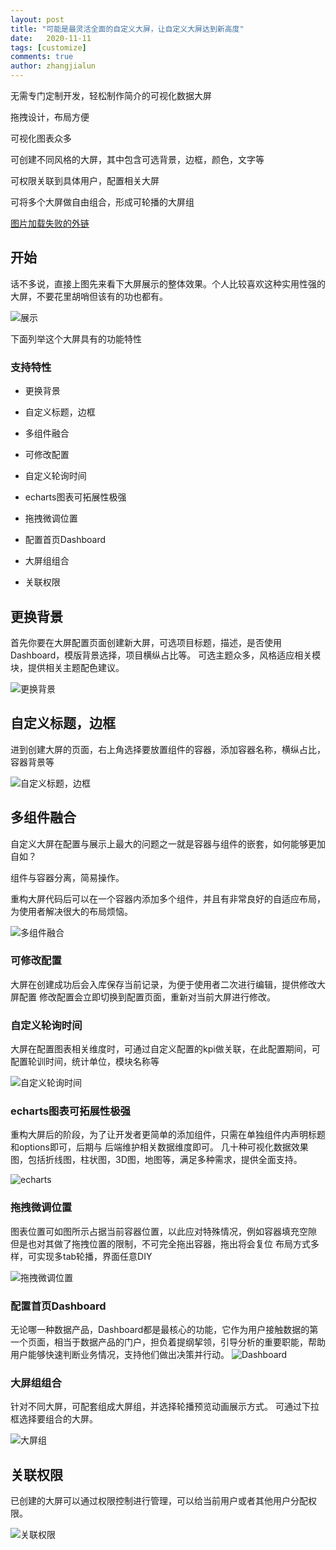 ```yaml
---
layout: post
title: "可能是最灵活全面的自定义大屏，让自定义大屏达到新高度"
date:   2020-11-11
tags: [customize]
comments: true
author: zhangjialun
---
```

无需专门定制开发，轻松制作简介的可视化数据大屏

拖拽设计，布局方便

可视化图表众多

可创建不同风格的大屏，其中包含可选背景，边框，颜色，文字等

可权限关联到具体用户，配置相关大屏

可将多个大屏做自由组合，形成可轮播的大屏组

<!-- more -->
[图片加载失败的外链](https://www.jianshu.com/p/a775dc9f03a9)
## 开始

话不多说，直接上图先来看下大屏展示的整体效果。个人比较喜欢这种实用性强的大屏，不要花里胡哨但该有的功也都有。

![展示](https://zhangjialun555.github.io/images/big_screen/6.29.38.png)

下面列举这个大屏具有的功能特性

### 支持特性

- 更换背景

- 自定义标题，边框

- 多组件融合

- 可修改配置

- 自定义轮询时间

- echarts图表可拓展性极强

- 拖拽微调位置

- 配置首页Dashboard

- 大屏组组合

- 关联权限



## 更换背景

首先你要在大屏配置页面创建新大屏，可选项目标题，描述，是否使用Dashboard，模版背景选择，项目横纵占比等。
可选主题众多，风格适应相关模块，提供相关主题配色建议。

![更换背景](https://zhangjialun555.github.io/images/big_screen/201605081335_.pic_hd.png)


## 自定义标题，边框

进到创建大屏的页面，右上角选择要放置组件的容器，添加容器名称，横纵占比，容器背景等

![自定义标题，边框](https://zhangjialun555.github.io/images/big_screen/9.06.01.png)


## 多组件融合

自定义大屏在配置与展示上最大的问题之一就是容器与组件的嵌套，如何能够更加自如？

组件与容器分离，简易操作。

重构大屏代码后可以在一个容器内添加多个组件，并且有非常良好的自适应布局，为使用者解决很大的布局烦恼。


![多组件融合](https://zhangjialun555.github.io/images/big_screen/9.12.37.png)

### 可修改配置

大屏在创建成功后会入库保存当前记录，为便于使用者二次进行编辑，提供修改大屏配置
修改配置会立即切换到配置页面，重新对当前大屏进行修改。

### 自定义轮询时间
大屏在配置图表相关维度时，可通过自定义配置的kpi做关联，在此配置期间，可配置轮训时间，统计单位，模块名称等

![自定义轮询时间](https://zhangjialun555.github.io/images/big_screen/9.20.28.png)


###  echarts图表可拓展性极强

重构大屏后的阶段，为了让开发者更简单的添加组件，只需在单独组件内声明标题和options即可，后期与 后端维护相关数据维度即可。
几十种可视化数据效果图，包括折线图，柱状图，3D图，地图等，满足多种需求，提供全面支持。


![echarts](https://zhangjialun555.github.io/images/big_screen/9.33.59.png)

### 拖拽微调位置

图表位置可如图所示占据当前容器位置，以此应对特殊情况，例如容器填充空隙
但是也对其做了拖拽位置的限制，不可完全拖出容器，拖出将会复位
布局方式多样，可实现多tab轮播，界面任意DIY

![拖拽微调位置](https://zhangjialun555.github.io/images/big_screen/9.35.36.png)

### 配置首页Dashboard

无论哪一种数据产品，Dashboard都是最核心的功能，它作为用户接触数据的第一个页面，相当于数据产品的门户，担负着提纲挈领，引导分析的重要职能，帮助用户能够快速判断业务情况，支持他们做出决策并行动。
![Dashboard](https://zhangjialun555.github.io/images/big_screen/9.35.36.png)

### 大屏组组合

针对不同大屏，可配套组成大屏组，并选择轮播预览动画展示方式。
可通过下拉框选择要组合的大屏。

![大屏组](https://zhangjialun555.github.io/images/big_screen/9.49.07.png)

## 关联权限

已创建的大屏可以通过权限控制进行管理，可以给当前用户或者其他用户分配权限。

![关联权限](https://zhangjialun555.github.io//images/big_screen/9.49.07.png)
